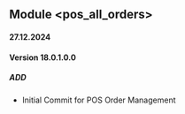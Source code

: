 ## Module <pos_all_orders>

#### 27.12.2024
#### Version 18.0.1.0.0
##### ADD
- Initial Commit for POS Order Management
